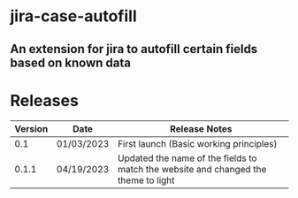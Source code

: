 # jira-case-autofill
An extension for jira to autofill certain fields based on known data
---
# Releases
| Version      |    Date         | Release Notes                           |
|--------------|-----------------|-----------------------------------------|
| 0.1          | 01/03/2023      | First launch (Basic working principles) |
| 0.1.1        | 04/19/2023      | Updated the name of the fields to match the website and changed the theme to light |
